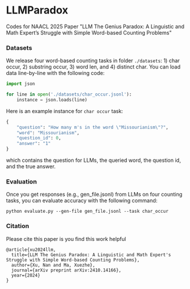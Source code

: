 # LLMParadox
Codes for NAACL 2025 Paper "LLM The Genius Paradox: A Linguistic and Math Expert’s Struggle with Simple Word-based Counting Problems"
### Datasets
We release four word-based counting tasks in folder `./datasets`: 1) char occur, 2) substring occur, 3) word len, and 4) distinct char.
You can load data line-by-line with the following code:
```python
import json 

for line in open('./datasets/char_occur.jsonl'):
    instance = json.loads(line)
```
Here is an example instance for `char occur` task:
```python
{
    "question": "How many m's in the word \"Missourianism\"?", 
    "word": "Missourianism", 
    "question_id": 0, 
    "answer": "1"
}
```
which contains the question for LLMs, the queried word, the question id, and the true answer.

### Evaluation
Once you get responses (e.g., gen_file.jsonl) from LLMs on four counting tasks, you can evaluate accuracy with the following command:
```shell
python evaluate.py --gen-file gen_file.jsonl --task char_occur
```

### Citation
Please cite this paper is you find this work helpful
```shell
@article{xu2024llm,
  title={LLM The Genius Paradox: A Linguistic and Math Expert's Struggle with Simple Word-based Counting Problems},
  author={Xu, Nan and Ma, Xuezhe},
  journal={arXiv preprint arXiv:2410.14166},
  year={2024}
}
```
